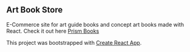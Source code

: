 
## Art Book Store
E-Commerce site for art guide books and concept art books made with React. 
Check it out here [Prism Books](https://prismbooks.netlify.app/)

This project was bootstrapped with [Create React App](https://github.com/facebook/create-react-app).


